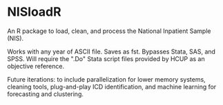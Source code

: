 # NISloadR
An R package to load, clean, and process the National Inpatient Sample (NIS). 

Works with any year of ASCII file. Saves as fst. Bypasses Stata, SAS, and SPSS. Will require the ".Do" Stata script files provided by HCUP as an objective reference. 

Future iterations: to include parallelization for lower memory systems, cleaning tools, plug-and-play ICD identification, and machine learning for forecasting and clustering. 
